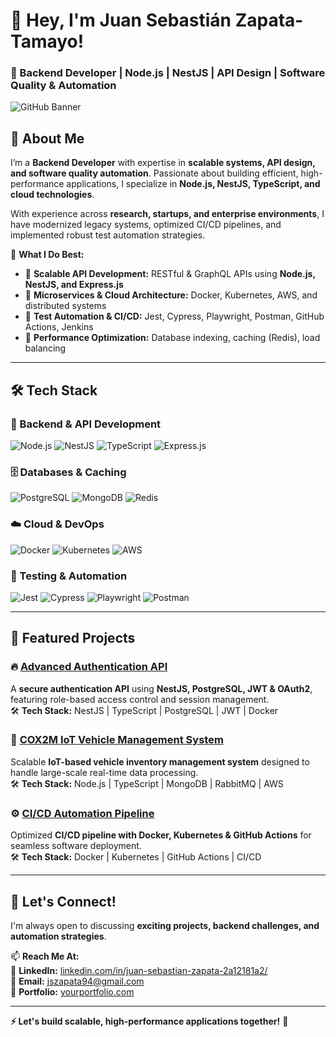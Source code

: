 # 👋 Hey, I'm Juan Sebastián Zapata-Tamayo!  
### 🚀 Backend Developer | Node.js | NestJS | API Design | Software Quality & Automation  

![GitHub Banner](https://source.unsplash.com/1600x400/?technology,coding)  

## 🌟 About Me  
I’m a **Backend Developer** with expertise in **scalable systems, API design, and software quality automation**. Passionate about building efficient, high-performance applications, I specialize in **Node.js, NestJS, TypeScript, and cloud technologies**.  

With experience across **research, startups, and enterprise environments**, I have modernized legacy systems, optimized CI/CD pipelines, and implemented robust test automation strategies.  

🎯 **What I Do Best:**  
- 🔹 **Scalable API Development:** RESTful & GraphQL APIs using **Node.js, NestJS, and Express.js**  
- 🔹 **Microservices & Cloud Architecture:** Docker, Kubernetes, AWS, and distributed systems  
- 🔹 **Test Automation & CI/CD:** Jest, Cypress, Playwright, Postman, GitHub Actions, Jenkins  
- 🔹 **Performance Optimization:** Database indexing, caching (Redis), load balancing  

---

## 🛠️ Tech Stack  

### **🚀 Backend & API Development**  
![Node.js](https://img.shields.io/badge/Node.js-339933?style=for-the-badge&logo=node.js&logoColor=white) 
![NestJS](https://img.shields.io/badge/NestJS-E0234E?style=for-the-badge&logo=nestjs&logoColor=white)
![TypeScript](https://img.shields.io/badge/TypeScript-3178C6?style=for-the-badge&logo=typescript&logoColor=white)
![Express.js](https://img.shields.io/badge/Express.js-000000?style=for-the-badge&logo=express&logoColor=white)  

### **🗄️ Databases & Caching**  
![PostgreSQL](https://img.shields.io/badge/PostgreSQL-316192?style=for-the-badge&logo=postgresql&logoColor=white)
![MongoDB](https://img.shields.io/badge/MongoDB-47A248?style=for-the-badge&logo=mongodb&logoColor=white)
![Redis](https://img.shields.io/badge/Redis-DC382D?style=for-the-badge&logo=redis&logoColor=white)  

### **☁️ Cloud & DevOps**  
![Docker](https://img.shields.io/badge/Docker-2496ED?style=for-the-badge&logo=docker&logoColor=white)
![Kubernetes](https://img.shields.io/badge/Kubernetes-326CE5?style=for-the-badge&logo=kubernetes&logoColor=white)
![AWS](https://img.shields.io/badge/AWS-FF9900?style=for-the-badge&logo=amazonaws&logoColor=white)  

### **🧪 Testing & Automation**  
![Jest](https://img.shields.io/badge/Jest-C21325?style=for-the-badge&logo=jest&logoColor=white)
![Cypress](https://img.shields.io/badge/Cypress-17202C?style=for-the-badge&logo=cypress&logoColor=white)
![Playwright](https://img.shields.io/badge/Playwright-2EAD33?style=for-the-badge&logo=playwright&logoColor=white)
![Postman](https://img.shields.io/badge/Postman-FF6C37?style=for-the-badge&logo=postman&logoColor=white)  

---

## 📌 Featured Projects  

### 🔥 [Advanced Authentication API](https://github.com/yourusername/auth-api)  
A **secure authentication API** using **NestJS, PostgreSQL, JWT & OAuth2**, featuring role-based access control and session management.  
🛠 **Tech Stack:** NestJS | TypeScript | PostgreSQL | JWT | Docker  

### 🚗 [COX2M IoT Vehicle Management System](https://github.com/yourusername/cox2m)  
Scalable **IoT-based vehicle inventory management system** designed to handle large-scale real-time data processing.  
🛠 **Tech Stack:** Node.js | TypeScript | MongoDB | RabbitMQ | AWS  

### ⚙️ [CI/CD Automation Pipeline](https://github.com/yourusername/cicd-pipeline)  
Optimized **CI/CD pipeline with Docker, Kubernetes & GitHub Actions** for seamless software deployment.  
🛠 **Tech Stack:** Docker | Kubernetes | GitHub Actions | CI/CD  

---

## 🚀 Let's Connect!  
I'm always open to discussing **exciting projects, backend challenges, and automation strategies**.  

📫 **Reach Me At:**  
🔹 **LinkedIn:** [linkedin.com/in/juan-sebastian-zapata-2a12181a2/](https://linkedin.com/in/juan-sebastian-zapata-2a12181a2/)  
🔹 **Email:** jszapata94@gmail.com  
🔹 **Portfolio:** [yourportfolio.com](https://yourportfolio.com)  

---

**⚡ Let's build scalable, high-performance applications together!** 🚀  
